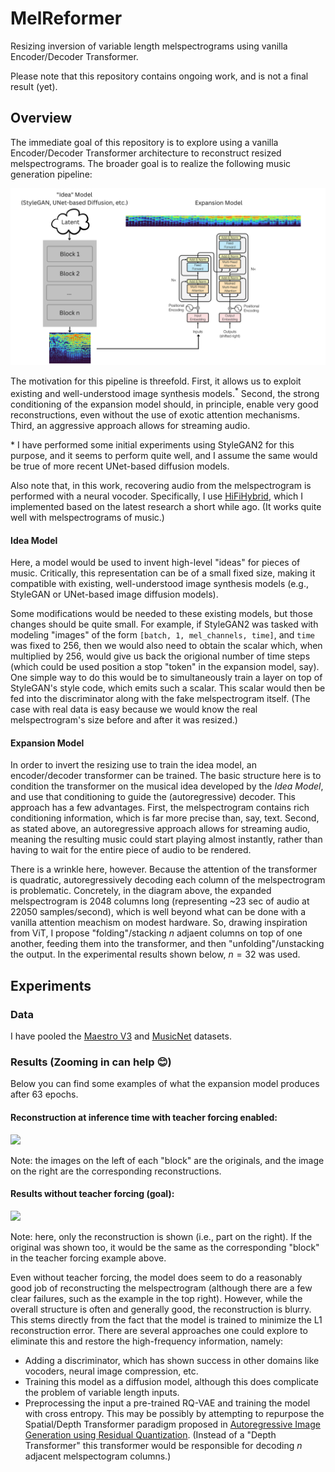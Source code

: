 # MelReformer

Resizing inversion of variable length melspectrograms using vanilla Encoder/Decoder Transformer.

Please note that this repository contains ongoing work, and is not a final result (yet).

## Overview

The immediate goal of this repository is to explore using a vanilla Encoder/Decoder Transformer architecture
to reconstruct resized melspectrograms. The broader goal is to realize the following music generation
pipeline:

![](/assets/Music%20Pipeline.png)

The motivation for this pipeline is threefold. First, it allows us to exploit existing
and well-understood image synthesis models.<sup>*</sup> Second, the strong conditioning of the expansion
model should, in principle, enable very good reconstructions, even without the use of exotic attention
mechanisms. Third, an aggressive approach allows for streaming audio.

\* I have performed some initial experiments using StyleGAN2 for this purpose, and it seems to perform quite well, 
and I assume the same would be true of more recent UNet-based diffusion models.

Also note that, in this work, recovering audio from the melspectrogram is performed with a neural vocoder.
Specifically, I use [HiFiHybrid](https://github.com/TariqAHassan/HiFiHybrid), which I implemented based on the
latest research a short while ago. (It works quite well with melspectrograms of music.)

#### Idea Model

Here, a model would be used to invent high-level "ideas" for pieces of music.
Critically, this representation can be of a small fixed size, making it compatible
with existing, well-understood image synthesis models (e.g., StyleGAN or UNet-based image diffusion models).

Some modifications would be needed to these existing models, but those changes should be quite small.
For example, if StyleGAN2 was tasked with modeling "images" of the form `[batch, 1, mel_channels, time]`,
and `time` was fixed to 256, then we would also need to obtain the scalar which, when multiplied by 256, 
would give us back the origional number of time steps (which could be used position a stop "token" in the expansion model, say).
One simple way to do this would be to simultaneously train a layer on top of StyleGAN's style code, which emits 
such a scalar. This scalar would then be fed into the discriminator along with the fake melspectrogram itself. 
(The case with real data is easy because we would know the real melspectrogram's size before and after it was resized.)

#### Expansion Model

In order to invert the resizing use to train the idea model, an encoder/decoder transformer
can be trained. The basic structure here is to condition the transformer on the musical
idea developed by the _Idea Model_, and use that conditioning to guide the (autoregressive) decoder.
This approach has a few advantages. First, the melspectrogram contains rich conditioning information, 
which is far more precise than, say, text. Second, as stated above, an autoregressive approach allows for streaming
audio, meaning the resulting music could start playing almost instantly, rather than having 
to wait for the entire piece of audio to be rendered.

There is a wrinkle here, however. Because the attention of the transformer is quadratic,
autoregressively decoding each column of the melspectrogram is problematic. Concretely, in the diagram above,
the expanded melspectrogram is 2048 columns long (representing ~23 sec of audio at 22050 samples/second),
which is well beyond what can be done with a vanilla attention meachism on modest hardware. 
So, drawing inspiration from ViT, I propose "folding"/stacking $n$ adjaent columns on top of one another,
feeding them into the transformer, and then "unfolding"/unstacking the output. In the experimental results shown below, 
$n=32$ was used. 

## Experiments

### Data

I have pooled the [Maestro V3](https://magenta.tensorflow.org/datasets/maestro) and 
[MusicNet](https://zenodo.org/record/5120004#.Y18uZi0r0YI) datasets.

### Results (Zooming in can help 😊)

Below you can find some examples of what the expansion model produces after 63 epochs.

#### Reconstruction at inference time with teacher forcing enabled:

![](/assets/epoch_recon_63.png)

Note: the images on the left of each "block" are the originals, and the image on the right are the corresponding
reconstructions.

#### Results without teacher forcing (goal):

![](/assets/epoch_condn_63.png)

Note: here, only the reconstruction is shown (i.e., part on the right). If the original was
shown too, it would be the same as the corresponding "block" in the teacher forcing example above.

Even without teacher forcing, the model does seem to do a reasonably good job of reconstructing the melspectrogram
(although there are a few clear failures, such as the example in the top right). However, while the overall
structure is often and generally good, the reconstruction is blurry. This stems directly from the fact that the model 
is trained to minimize the L1 reconstruction error. There are several approaches one could explore to eliminate this and 
restore the high-frequency information, namely:

  * Adding a discriminator, which has shown success in other domains like vocoders, neural image compression, etc.
  * Training this model as a diffusion model, although this does complicate the problem of variable length inputs.
  * Preprocessing the input a pre-trained RQ-VAE and training the model with cross entropy. This may be possibly by 
    attempting to repurpose the Spatial/Depth Transformer paradigm proposed in 
    [Autoregressive Image Generation using Residual Quantization](https://arxiv.org/abs/2203.01941). (Instead of a 
   "Depth Transformer" this transformer would be responsible for decoding $n$ adjacent melspectogram columns.)
